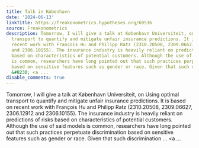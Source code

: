 ```yaml
---
title: Talk in København
date: '2024-06-13'
linkTitle: https://freakonometrics.hypotheses.org/69536
source: Freakonometrics
description: Tomorrow, I will give a talk at København Universiteit, on Using optimal
  transport to quantify and mitigate unfair insurance predictions. It is based on
  recent work with François Hu and Philipp Ratz (2310.20508, 2309.06627, 2306.12912
  and 2306.10155). The insurance industry is heavily reliant on predictions of risks
  based on characteristics of potential customers. Although the use of said models
  is common, researchers have long pointed out that such practices perpetuate discrimination
  based on sensitive features such as gender or race. Given that such discrimination
  &#8230; <a ...
disable_comments: true
---
```

Tomorrow, I will give a talk at København Universiteit, on Using optimal transport to quantify and mitigate unfair insurance predictions. It is based on recent work with François Hu and Philipp Ratz (2310.20508, 2309.06627, 2306.12912 and 2306.10155). The insurance industry is heavily reliant on predictions of risks based on characteristics of potential customers. Although the use of said models is common, researchers have long pointed out that such practices perpetuate discrimination based on sensitive features such as gender or race. Given that such discrimination &#8230; <a ...